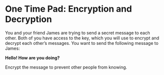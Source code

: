 # One Time Pad: Encryption and Decryption

You and your friend James are trying to send a secret message to each other. Both of you have access to the key, which you will use to encrypt and decrypt each other’s messages. You want to send the following message to James: 

**Hello! How are you doing?**

Encrypt the message to prevent other people from knowing.
